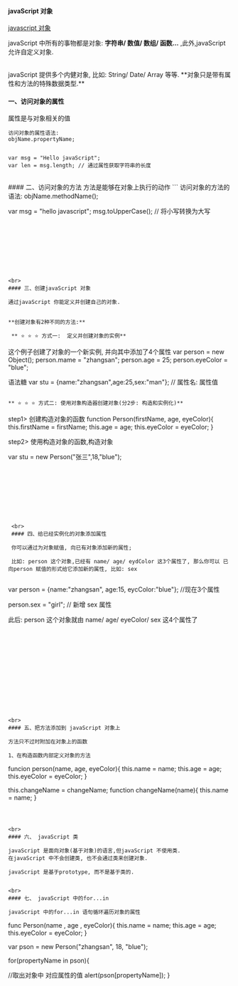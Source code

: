 #### javaScript 对象

[javascript 对象](http://www.w3school.com.cn/js/js_objects.asp)

javaScript 中所有的事物都是对象: **字符串/ 数值/ 数组/ 函数...** ,此外,javaScript 允许自定义对象.


<br>
javaScript 提供多个内健对象, 比如: String/ Date/ Array 等等. **对象只是带有属性和方法的特殊数据类型.**






#### 一、访问对象的属性
属性是与对象相关的值
```
访问对象的属性语法:
objName.propertyName;


var msg = "Hello javaScript";
var len = msg.length; // 通过属性获取字符串的长度
```






<br>
#### 二、访问对象的方法
方法是能够在对象上执行的动作
```
访问对象的方法的语法:
objName.methodName();

var msg = "hello javascript";
msg.toUpperCase(); // 将小写转换为大写

```









<br> 
#### 三、创建javaScript 对象

通过javaScript 你能定义并创建自己的对象.


**创建对象有2种不同的方法:**

 ** ⭐️ ⭐️ ⭐️ 方式一:  定义并创建对象的实例**
```
这个例子创建了对象的一个新实例, 并向其中添加了4个属性
var person = new Object();
person.mame = "zhangsan";
person.age = 25;
person.eyeColor = "blue";


语法糖 
var stu = {name:"zhangsan",age:25,sex:"man"}; // 属性名: 属性值
```

** ⭐️ ⭐️ ⭐️ 方式二: 使用对象构造器创建对象(分2步: 构造和实例化)**

```

step1> 创建构造对象的函数
function Person(firstName, age, eyeColor){
  this.firstName = firstName;
  this.age = age;
  this.eyeColor = eyeColor;
}
 
step2> 使用构造对象的函数,构造对象
 
var stu = new Person("张三",18,"blue");
```

 
 
 
 
 
 
 
 
 <br>
 #### 四、给已经实例化的对象添加属性
 
 你可以通过为对象赋值, 向已有对象添加新的属性;
 
 比如: person 这个对象,已经有 name/ age/ eydColor 这3个属性了, 那么你可以 已向person 赋值的形式给它添加新的属性, 比如: sex
 
 ```
 var person = {name:"zhangsan", age:15, eycColor:"blue"}; //现在3个属性
 
 person.sex = "girl"; // 新增 sex 属性
 
 
 此后: person 这个对象就由 name/ age/ eyeColor/ sex 这4个属性了
 ```














<br>
#### 五、把方法添加到 javaScript 对象上

方法只不过时附加在对象上的函数

1、在构造函数内部定义对象的方法
```
funcion person(name, age, eyeColor){
  this.name = name;
  this.age = age;
  this.eyeColor = eyeColor;
}

this.changeName = changeName;
function changeName(name){
 this.name = name;
}
```



<br>
#### 六、 javaScript 类

javaScript 是面向对象(基于对象)的语言,但javaScript 不使用类.
在javaScript 中不会创建类, 也不会通过类来创建对象.

javaScript 是基于prototype, 而不是基于类的.


<br>
#### 七、 javaScript 中的for...in 

javaScript 中的for...in 语句循环遍历对象的属性

```
func Person(name , age , eyeColor){
 this.name = name;
 this.age = age;
 this.eyeColor = eyeColor;
}

var pson = new Person("zhangsan", 18, "blue");

for(propertyName in pson){
 
 //取出对象中 对应属性的值
 alert(pson[propertyName]);
}

```





